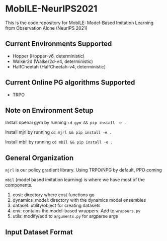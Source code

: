 # MobILE-NeurIPS2021
This is the code repository for MobILE: Model-Based Imitation Learning from Observation Alone (NeurIPS 2021)

## Current Environments Supported
- Hopper (Hopper-v6, deterministic)
- Walker2d (Walker2d-v4, deterministic)
- HalfCheetah (HalfCheetah-v4, deterministic)

## Current Online PG algorithms Supported
- TRPO

## Note on Environment Setup
Install openai gym by running `cd gym && pip install -e .`

Install mjrl by running `cd mjrl && pip install -e .`

Install mbil by running `cd mbil && pip install -e .`

## General Organization
`mjrl` is our policy gradient library. Using TRPO/NPG by default, PPO coming

`mbil` (model based imitation learning) is where we have most of the components. 
1. cost: directory where cost functions go
2. dynamics_model: directory with the dynamics model ensembles
3. dataset: utility/object for creating datasets
4. env: contains the model-based wrappers. Add to `wrappers.py`
5. utils: modify/add to `arguments.py` for argparse args

## Input Dataset Format


